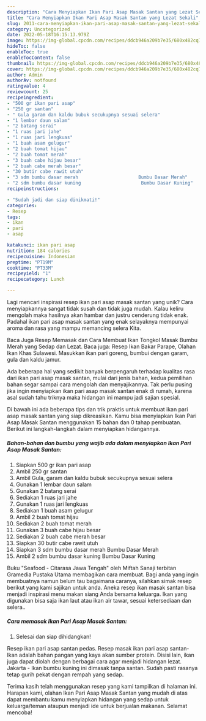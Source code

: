 ```yaml
---
description: "Cara Menyiapkan Ikan Pari Asap Masak Santan yang Lezat Sekali"
title: "Cara Menyiapkan Ikan Pari Asap Masak Santan yang Lezat Sekali"
slug: 2011-cara-menyiapkan-ikan-pari-asap-masak-santan-yang-lezat-sekali
category: Uncategorized
date: 2022-05-18T16:15:13.979Z
image: https://img-global.cpcdn.com/recipes/ddcb946a209b7e35/680x482cq70/ikan-pari-asap-masak-santan-foto-resep-utama.jpg
hideToc: false
enableToc: true
enableTocContent: false
thumbnail: https://img-global.cpcdn.com/recipes/ddcb946a209b7e35/680x482cq70/ikan-pari-asap-masak-santan-foto-resep-utama.jpg
cover: https://img-global.cpcdn.com/recipes/ddcb946a209b7e35/680x482cq70/ikan-pari-asap-masak-santan-foto-resep-utama.jpg
author: Admin
authorAv: notfound
ratingvalue: 4
reviewcount: 25
recipeingredient:
- "500 gr ikan pari asap"
- "250 gr santan"
- " Gula garam dan kaldu bubuk secukupnya sesuai selera"
- "1 lembar daun salam"
- "2 batang serai"
- "1 ruas jari jahe"
- "1 ruas jari lengkuas"
- "1 buah asam gelugur"
- "2 buah tomat hijau"
- "2 buah tomat merah"
- "3 buah cabe hijau besar"
- "2 buah cabe merah besar"
- "30 butir cabe rawit utuh"
- "3 sdm bumbu dasar merah                      Bumbu Dasar Merah"
- "2 sdm bumbu dasar kuning                      Bumbu Dasar Kuning"
recipeinstructions:

- "Sudah jadi dan siap dinikmati!"
categories:
- Resep
tags:
- ikan
- pari
- asap

katakunci: ikan pari asap 
nutrition: 184 calories
recipecuisine: Indonesian
preptime: "PT19M"
cooktime: "PT33M"
recipeyield: "1"
recipecategory: Lunch

---
```





Lagi mencari inspirasi resep ikan pari asap masak santan yang unik? Cara menyiapkannya sangat tidak susah dan tidak juga mudah. Kalau keliru mengolah maka hasilnya akan hambar dan justru cenderung tidak enak. Padahal ikan pari asap masak santan yang enak selayaknya mempunyai aroma dan rasa yang mampu memancing selera Kita.





Baca Juga Resep Memasak dan Cara Membuat Ikan Tongkol Masak Bumbu Merah yang Sedap dan Lezat. Baca juga: Resep Ikan Bakar Parape, Olahan Ikan Khas Sulawesi. Masukkan ikan pari goreng, bumbui dengan garam, gula dan kaldu jamur.

Ada beberapa hal yang sedikit banyak berpengaruh terhadap kualitas rasa dari ikan pari asap masak santan, mulai dari jenis bahan, kedua pemilihan bahan segar sampai cara mengolah dan menyajikannya. Tak perlu pusing jika ingin menyiapkan ikan pari asap masak santan enak di rumah, karena asal sudah tahu triknya maka hidangan ini mampu jadi sajian spesial.






Di bawah ini ada beberapa tips dan trik praktis untuk membuat ikan pari asap masak santan yang siap dikreasikan. Kamu bisa menyiapkan Ikan Pari Asap Masak Santan menggunakan 15 bahan dan 0 tahap pembuatan. Berikut ini langkah-langkah dalam menyiapkan hidangannya.

<!--inarticleads1-->

##### Bahan-bahan dan bumbu yang wajib ada dalam menyiapkan Ikan Pari Asap Masak Santan:

1. Siapkan 500 gr ikan pari asap
1. Ambil 250 gr santan
1. Ambil  Gula, garam dan kaldu bubuk secukupnya sesuai selera
1. Gunakan 1 lembar daun salam
1. Gunakan 2 batang serai
1. Sediakan 1 ruas jari jahe
1. Gunakan 1 ruas jari lengkuas
1. Sediakan 1 buah asam gelugur
1. Ambil 2 buah tomat hijau
1. Sediakan 2 buah tomat merah
1. Gunakan 3 buah cabe hijau besar
1. Sediakan 2 buah cabe merah besar
1. Siapkan 30 butir cabe rawit utuh
1. Siapkan 3 sdm bumbu dasar merah                      Bumbu Dasar Merah
1. Ambil 2 sdm bumbu dasar kuning                      Bumbu Dasar Kuning


Buku &#34;Seafood - Citarasa Jawa Tengah&#34; oleh Miftah Sanaji terbitan Gramedia Pustaka Utama membagikan cara membuat. Bagi anda yang ingin membuatnya namun belum tau bagaimana caranya, silahkan simak resep berikut yang kami sajikan untuk anda. Aneka resep ikan masak santan bisa menjadi inspirasi menu makan siang Anda bersama keluarga. Ikan yang digunakan bisa saja ikan laut atau ikan air tawar, sesuai ketersediaan dan selera.. 

<!--inarticleads2-->

##### Cara memasak Ikan Pari Asap Masak Santan:


1. Selesai dan siap dihidangkan!

Resep ikan pari asap santan pedas. Resep masak ikan pari asap santan-Ikan adalah bahan pangan yang kaya akan sumber protein. Disisi lain, ikan juga dapat diolah dengan berbagai cara agar menjadi hidangan lezat. Jakarta - Ikan bumbu kuning ini dimasak tanpa santan. Sudah pasti rasanya tetap gurih pekat dengan rempah yang sedap. 

Terima kasih telah menggunakan resep yang kami tampilkan di halaman ini. Harapan kami, olahan Ikan Pari Asap Masak Santan yang mudah di atas dapat membantu kamu menyiapkan hidangan yang sedap untuk keluarga/teman ataupun menjadi ide untuk berjualan makanan. Selamat mencoba!
